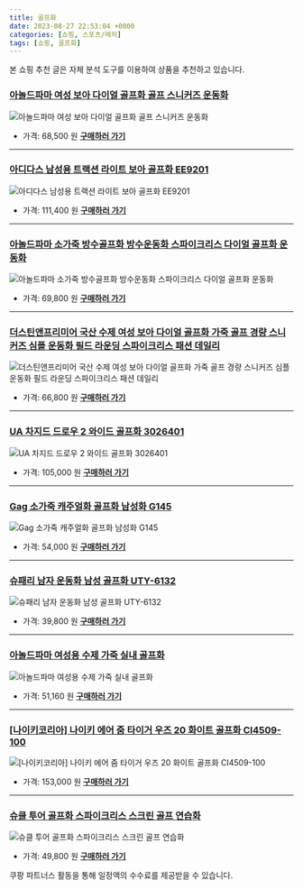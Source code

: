 ```yaml
---
title: 골프화
date: 2023-08-27 22:53:04 +0800
categories: [쇼핑, 스포츠/레저]
tags: [쇼핑, 골프화]
---
```

본 쇼핑 추천 글은 자체 분석 도구를 이용하여 상품을 추천하고 있습니다.
### [아놀드파마 여성 보아 다이얼 골프화 골프 스니커즈 운동화](https://link.coupang.com/re/AFFSDP?lptag=AF1030537&pageKey=7172892135&itemId=18074978316&vendorItemId=85260574950&traceid=V0-153-46f6a202ee54e47f&clickBeacon=Uif%2FM5Hll%2FKUpZjJXZBwwMf1gfu5wxzBIGYFCDmF%2FW%2FcPjCv1NpBpGaVQHPWr%2BpE%2BW7DR1j%2FuGkn4%2BEVDnC2sSCw8scXFza0ugHPFdixhnpyqHsx%2BzX25l3WZXDyieP1orZeCCdZ2zGjpR8tMQryC88zbvwZQIO9UTtAJY5JtkuraDlGNZzp3i%2FStGqI%2F8XhGuQsGPqtcpt%2BSYARPJV3ANsYcx6ci6E4tfrA82JndrtHo4%2FMbx%2FXuJqgUhVHlCjvowhYpT7kuHsiNjS%2BCRkXldaDh5TQ0KpUreSK9zbxJ%2FOF0HMqg1egdFsBNaZft8LoyOYBrm%2FPz0WeZR9JkT7phCSsEs09dVVZI3cAkxugmHNyfBRHc0xWLwiM4%2BvxykZAvdlM813wVRP0VfaVH4E%2BhRrcrG1nHv5kCzSfxfkjEjWn%2BN7I2kaHakPyIhKshBfN0vunZCMoYkig%2B6glwBBzwCU4rzyum6s3vzWfS5cNHxVXJL8%2FQoedc15hSXO6TSIuQalfYyP0aVkaAQNUFxQahs87ekDdhWQp%2F2Zg243yDyoBSTXmXczCVnEHQHLs5YfVCmg%2F09ZotS9dRuNFbuP6LFG2uVVqs82GAjwhF4OgOCYKL%2BktvDe%2B8%2BulX8np%2FHyo%2FRjzPoTZDA3dHNSdpt819lI1DRGHJrR%2BjGTEdO6aozpq%2BrGKWqaNN20KlucKwR1skXNbj77c%2F%2BCqcOlO%2Bgvdez3RRKyDvuwXzWFxs67AEjN5LkPjXe9JDTyX7Y7Pe3wo3RAJR68klMkvsoEzI0yfDtjWpx%2FNhf%2FIE%2BvL%2FtSc4GYklfg8CKYZ%2Bsr065pe7fIy95rXuiJ8GMPqA58grsPC4GybkSew2orPK4ESMblGADsN9VYv8cwKYQuXvI%2FOhqb9&requestid=20230906225304449059281927&token=31850C%7CMIXED)
![아놀드파마 여성 보아 다이얼 골프화 골프 스니커즈 운동화](https://ads-partners.coupang.com/image1/-JF3-yNgKbaHFELV-CyX_CmrdUWYJ_GHIz--HlnWUWfRReDd-M8wvoTF7ggAhMXd3BtkdgfKDP9EtEiaFKQRQCA5OpsbtAFNw6lG6WT7K8rAis1ZWBu9yNTA76H6HFSz1vhsuEm_mgDr8sNPAPXe10TXppPTGmUL96i8tz96ji-lO_d2jLNvby28XDwBHUIQzXcas6nMl3UJ0N9juh9EM7Ted2SGtDykArXwNizwRoLUNnOCcBhyO8s6q1C8mwR3inDpDHJX_B3HtVJatVmYOhNcNyQ8Gpvui-v55nIOUC5gzrcMHPg=)
- 가격: 68,500 원
[**구매하러 가기**](https://link.coupang.com/re/AFFSDP?lptag=AF1030537&pageKey=7172892135&itemId=18074978316&vendorItemId=85260574950&traceid=V0-153-46f6a202ee54e47f&clickBeacon=Uif%2FM5Hll%2FKUpZjJXZBwwMf1gfu5wxzBIGYFCDmF%2FW%2FcPjCv1NpBpGaVQHPWr%2BpE%2BW7DR1j%2FuGkn4%2BEVDnC2sSCw8scXFza0ugHPFdixhnpyqHsx%2BzX25l3WZXDyieP1orZeCCdZ2zGjpR8tMQryC88zbvwZQIO9UTtAJY5JtkuraDlGNZzp3i%2FStGqI%2F8XhGuQsGPqtcpt%2BSYARPJV3ANsYcx6ci6E4tfrA82JndrtHo4%2FMbx%2FXuJqgUhVHlCjvowhYpT7kuHsiNjS%2BCRkXldaDh5TQ0KpUreSK9zbxJ%2FOF0HMqg1egdFsBNaZft8LoyOYBrm%2FPz0WeZR9JkT7phCSsEs09dVVZI3cAkxugmHNyfBRHc0xWLwiM4%2BvxykZAvdlM813wVRP0VfaVH4E%2BhRrcrG1nHv5kCzSfxfkjEjWn%2BN7I2kaHakPyIhKshBfN0vunZCMoYkig%2B6glwBBzwCU4rzyum6s3vzWfS5cNHxVXJL8%2FQoedc15hSXO6TSIuQalfYyP0aVkaAQNUFxQahs87ekDdhWQp%2F2Zg243yDyoBSTXmXczCVnEHQHLs5YfVCmg%2F09ZotS9dRuNFbuP6LFG2uVVqs82GAjwhF4OgOCYKL%2BktvDe%2B8%2BulX8np%2FHyo%2FRjzPoTZDA3dHNSdpt819lI1DRGHJrR%2BjGTEdO6aozpq%2BrGKWqaNN20KlucKwR1skXNbj77c%2F%2BCqcOlO%2Bgvdez3RRKyDvuwXzWFxs67AEjN5LkPjXe9JDTyX7Y7Pe3wo3RAJR68klMkvsoEzI0yfDtjWpx%2FNhf%2FIE%2BvL%2FtSc4GYklfg8CKYZ%2Bsr065pe7fIy95rXuiJ8GMPqA58grsPC4GybkSew2orPK4ESMblGADsN9VYv8cwKYQuXvI%2FOhqb9&requestid=20230906225304449059281927&token=31850C%7CMIXED)
---
### [아디다스 남성용 트랙션 라이트 보아 골프화 EE9201](https://link.coupang.com/re/AFFSDP?lptag=AF1030537&pageKey=1693180337&itemId=2882716333&vendorItemId=70871827261&traceid=V0-153-b22564269f2e353f&requestid=20230906225304449059281927&token=31850C%7CMIXED)
![아디다스 남성용 트랙션 라이트 보아 골프화 EE9201](https://ads-partners.coupang.com/image1/WQ1RRMgf7YhCm2-_WSQfQ3CiJhb8VY8k6-h7gWB2RmJNaihN63uHw6-dS2pM_JNXuAFdUzoP6AtOUmCD4w-74gyplE99iPM1DMK91iQGbpGnHvW7zHMjZLpctDEY0dvYhG2L1GoFLt03LCrlz4WymVkqTX9qRBhwAkzEoZfkHF4F2IWSTHMPkdjPrZfULb9WTZj_Fb80pA3BlHsUY2y6E6NYlNJWR3jS_CycdefRcroF8t7P3Pi37AP9fiE-Ep4vRkPmVFG0xKiwLrxQuqiy)
- 가격: 111,400 원
[**구매하러 가기**](https://link.coupang.com/re/AFFSDP?lptag=AF1030537&pageKey=1693180337&itemId=2882716333&vendorItemId=70871827261&traceid=V0-153-b22564269f2e353f&requestid=20230906225304449059281927&token=31850C%7CMIXED)
---
### [아놀드파마 소가죽 방수골프화 방수운동화 스파이크리스 다이얼 골프화 운동화](https://link.coupang.com/re/AFFSDP?lptag=AF1030537&pageKey=7209578272&itemId=18241550391&vendorItemId=85388484853&traceid=V0-153-404d1261fa11e606&requestid=20230906225304449059281927&token=31850C%7CMIXED)
![아놀드파마 소가죽 방수골프화 방수운동화 스파이크리스 다이얼 골프화 운동화](https://ads-partners.coupang.com/image1/V4hK71WqqPkgQvd_V10JU3lgKgdEnN11_Oat4zND8S0cy9B4cDntvlEJIxRLanRh8QWPYQ8Y6JR-SGf0WT231b_EUtBwZCh0h1npPm9hoVddNwDggQEB9O8GsZaa0fE1wSaLfY6muv8YMNZZoVCii5PUIRz3coyx4atmpG4ybcNcVW5Ve1PR7LIfgA3hRVXR7SxTnrAzIuqXcIOtfr_MyfGZFxKvlGXaWr5r1tLqjYGqHBUdwitZEhbHAXnx6Ao1XUcDIVEh-pqnhOjRC8FhCEBblsIYElEh_8Roz3VYXw==)
- 가격: 69,800 원
[**구매하러 가기**](https://link.coupang.com/re/AFFSDP?lptag=AF1030537&pageKey=7209578272&itemId=18241550391&vendorItemId=85388484853&traceid=V0-153-404d1261fa11e606&requestid=20230906225304449059281927&token=31850C%7CMIXED)
---
### [더스틴앤프리미어 국산 수제 여성 보아 다이얼 골프화 가죽 골프 경량 스니커즈 심플 운동화 필드 라운딩 스파이크리스 패션 데일리](https://link.coupang.com/re/AFFSDP?lptag=AF1030537&pageKey=7396289169&itemId=19133455548&vendorItemId=86253026164&traceid=V0-153-ce5014b528fc526f&clickBeacon=Uif%2FM5Hll%2FKUpZjJXZBwwMf1gfu5wxzBIGYFCDmF%2FW%2FcPjCv1NpBpGaVQHPWr%2BpE%2BW7DR1j%2FuGkn4%2BEVDnC2scvTfLvpPyO4MjkZfpovm0KACRlV3ipmSu9CDMlkNMKvzooybRuL30kEGTCWtt1fhadAkPAZo%2BnLMusbjuOn%2FKiraDlGNZzp3i%2FStGqI%2F8XhGuQsGPqtcpt%2BSYARPJV3ANsYcx6ci6E4tfrA82JndrtHo4%2FMbx%2FXuJqgUhVHlCjvSDjt5TeXlZgV4Sus3si4XaoabTlyFArazV2T6X1QWbN%2B9FJK6IRHwHEDo3xqMb%2Fqg%2FWpaqJv2grqrbnGfjT33o6ZhM2ZPWazLL5OhUWPnI02fKFx1NGNDNbmWyHdEP%2FKK3nUhLApFNfCCpe2mqIu1hh%2FA2Em4R%2FODQiv6eVtcC3cfhvQ80L%2BFJ75ycwMeLTg6ru6XyK%2F%2BBLf9grWpAUTxXkiYNoG3TzQin1qJNSHr1%2FD45et3Mv8sbX2%2Fwt2MP4sqxLBqg67CL4TT0Lzb0swQbBcnojvaVREhk1752UmDAI4D%2BzjjMm46XR3jfA7OIuKsZnCeMrNQdmt7SQBLVylPvX2w6SGsq8rHQn8eE3x2JXrnvcwsM%2FlOV3Z6oGLi8jIpY6NR3l2Hz0sqqNkJhix94XQH%2BsaWf1ZDfwossapmCGAj4wIxiPFVPQ7xB7EIwT%2BAnighyM8l%2FYf1jJYf5DrPydQcz0EHnurQfykCsVSPV%2BT4hE9dOhhk7mvLdnPucPuXTMd11zb0k6a5PSrwrxR4WJqk4QxA3L%2BZE%2BZ4z4uoNQNUyQ8ytjoDb49ZDh2MmKH7pBu9gErBXqe42qjtFbDnMladxPSpWJ00B7gX3nIvc4%3D&requestid=20230906225304449059281927&token=31850C%7CMIXED)
![더스틴앤프리미어 국산 수제 여성 보아 다이얼 골프화 가죽 골프 경량 스니커즈 심플 운동화 필드 라운딩 스파이크리스 패션 데일리](https://ads-partners.coupang.com/image1/ip3XzWqVqpoUX6VIirbdEZJ5sp5xMig0i90i510vWOLun6OLkzVLSIv4J6QG5wm9iPrvcpLIl9nwrQRMu718aJ158BtQq9GHAKzDW-foJ57S2rDIpGziErpTUBotxU15LLBO4eW3hU_KNtQuKzTl_zt08WO6ZVGy6M_ZPP-8-aUf8ZvvY9OQE0W39JCPdjVj3yPVqpvsD6E3x9ueK7MP661qDV7Xkg1ncanXuSRVVNX68iWTj1ma3SlyK_MxaRUYwY-jRBJpRc_dpf8epCHD1kBd3WOCoZoEyFPCpp1UHCy-fvbF)
- 가격: 66,800 원
[**구매하러 가기**](https://link.coupang.com/re/AFFSDP?lptag=AF1030537&pageKey=7396289169&itemId=19133455548&vendorItemId=86253026164&traceid=V0-153-ce5014b528fc526f&clickBeacon=Uif%2FM5Hll%2FKUpZjJXZBwwMf1gfu5wxzBIGYFCDmF%2FW%2FcPjCv1NpBpGaVQHPWr%2BpE%2BW7DR1j%2FuGkn4%2BEVDnC2scvTfLvpPyO4MjkZfpovm0KACRlV3ipmSu9CDMlkNMKvzooybRuL30kEGTCWtt1fhadAkPAZo%2BnLMusbjuOn%2FKiraDlGNZzp3i%2FStGqI%2F8XhGuQsGPqtcpt%2BSYARPJV3ANsYcx6ci6E4tfrA82JndrtHo4%2FMbx%2FXuJqgUhVHlCjvSDjt5TeXlZgV4Sus3si4XaoabTlyFArazV2T6X1QWbN%2B9FJK6IRHwHEDo3xqMb%2Fqg%2FWpaqJv2grqrbnGfjT33o6ZhM2ZPWazLL5OhUWPnI02fKFx1NGNDNbmWyHdEP%2FKK3nUhLApFNfCCpe2mqIu1hh%2FA2Em4R%2FODQiv6eVtcC3cfhvQ80L%2BFJ75ycwMeLTg6ru6XyK%2F%2BBLf9grWpAUTxXkiYNoG3TzQin1qJNSHr1%2FD45et3Mv8sbX2%2Fwt2MP4sqxLBqg67CL4TT0Lzb0swQbBcnojvaVREhk1752UmDAI4D%2BzjjMm46XR3jfA7OIuKsZnCeMrNQdmt7SQBLVylPvX2w6SGsq8rHQn8eE3x2JXrnvcwsM%2FlOV3Z6oGLi8jIpY6NR3l2Hz0sqqNkJhix94XQH%2BsaWf1ZDfwossapmCGAj4wIxiPFVPQ7xB7EIwT%2BAnighyM8l%2FYf1jJYf5DrPydQcz0EHnurQfykCsVSPV%2BT4hE9dOhhk7mvLdnPucPuXTMd11zb0k6a5PSrwrxR4WJqk4QxA3L%2BZE%2BZ4z4uoNQNUyQ8ytjoDb49ZDh2MmKH7pBu9gErBXqe42qjtFbDnMladxPSpWJ00B7gX3nIvc4%3D&requestid=20230906225304449059281927&token=31850C%7CMIXED)
---
### [UA 차지드 드로우 2 와이드 골프화 3026401](https://link.coupang.com/re/AFFSDP?lptag=AF1030537&pageKey=7324669275&itemId=18793352910&vendorItemId=85101847668&traceid=V0-153-256d3d34165f5e4e&requestid=20230906225304449059281927&token=31850C%7CMIXED)
![UA 차지드 드로우 2 와이드 골프화 3026401](https://ads-partners.coupang.com/image1/UzCy_IRHGTpjJb5rUzkXnR0bPlM54_Q7GuVWg5ZCoNp4dSKqIGC65IgF-h2d9zXwGnGt-q08sNAEuVZfdFkj7lr9AapeWqE_xAkM7sj7IYneZvb6JnEkMrPBpTkPa6uweRSrWRFoUccOSSya6q-vK5DTJg-K_3DoVgrQAnAbm3J41mWGCprE2jw5ATVdHbnnIx3j2BnhBQ0bY95GyWIYkf6pN1kj82518TERfmrl2dNw0Qtf2ARvOr9TYCgcuqqtc5MHvJturf7b002qZAGHHeohmN-0dQGax17ycoFPyrnK)
- 가격: 105,000 원
[**구매하러 가기**](https://link.coupang.com/re/AFFSDP?lptag=AF1030537&pageKey=7324669275&itemId=18793352910&vendorItemId=85101847668&traceid=V0-153-256d3d34165f5e4e&requestid=20230906225304449059281927&token=31850C%7CMIXED)
---
### [Gag 소가죽 캐주얼화 골프화 남성화 G145](https://link.coupang.com/re/AFFSDP?lptag=AF1030537&pageKey=7546943951&itemId=19852029398&vendorItemId=86953198997&traceid=V0-153-37d04091c0363a39&clickBeacon=Uif%2FM5Hll%2FKUpZjJXZBwwMf1gfu5wxzBIGYFCDmF%2FW%2FcPjCv1NpBpGaVQHPWr%2BpE%2BW7DR1j%2FuGkn4%2BEVDnC2sSXuXzmXcJDeDpejHcMEYwCACRlV3ipmSu9CDMlkNMKv3PxZJWLVOu088Q2fD6dVu%2F0FRdF9EXxG%2BcCaQZk7k4eraDlGNZzp3i%2FStGqI%2F8XhGuQsGPqtcpt%2BSYARPJV3ANsYcx6ci6E4tfrA82JndrtHo4%2FMbx%2FXuJqgUhVHlCjv9HQWNay0J0ZMw9449wReBIZkDi%2FbMurlxO%2BixSCXDx6BxUf3lOOOj0Ms1XGXYdUrqo7Yrrj9IyY7qn6kD4Xnif6TNMGT%2B6CYBTwRIMalB1M%2F%2F5pxqgo5YbFhvWieqXLD%2FxfyFQ7aOybRYqp%2Bf8uN61XPWxI7krXOJjW60zOzSsLalueHdD0du6hgbmNlE%2Bl37uMBWNlYXG97lBCwwBmf7%2FzMzi0x7FhvagkTt5ULFpMdGNbkRhwxkPyeIL7TbcK0dDUze1nD%2FhCIMIPgWyoVEb%2FU7YLzwD1zvMpidrMnZtXKyhhVrOgkQ8t9VuKDULgGKnoi9lKEErjTg%2FKCYxisg49G%2FV%2BcyMIf7QKg40l2%2BTBpZjKmhmR3tXT%2BOxRYbE5t%2F6gC1uINe0%2BHf1C8hPtxEjzd%2BBaFI9FSYDs04hSFeK9zRBB2PaIRIiCLuPernSp3Mha%2Bw0CKysaEBw2FCfbFXQk7tx1xXtzsnFWUUKf3tvQiRY5PSOVv%2Blo363eTTz%2BzUw9axpXNOOJL8Z9mh8GcIuhopfAM5ad%2FNckrtnDQtRyiDJ2UrHZzGoMTi4gFUKJ0NL2ZYoSuX8g%2BUbqRkLk5U7SsnP2S7W7YZySK1%2F3otFg%3D&requestid=20230906225304449059281927&token=31850C%7CMIXED)
![Gag 소가죽 캐주얼화 골프화 남성화 G145](https://ads-partners.coupang.com/image1/IODuU2wWfKQrl2WYIEa_CfaqYTRQABqpEF0SbVR-W30ii8pDD31xPwk3_d1Ll_JcUjh_UTa38ZpQQmV7FpwiZazl4p6rSrcxYi2QxjHuJoX7vb9W6XJnlDZqXssTpXbbhkhiiPWu4ODJQsT-WLQqmGXbFG3G4EH60vsMvIXU837b53domL56D5pT_1YLxIr_wbmPd6mbsjOQG7tFQNjWOd1L-4CWohyXdVCBpvbYYnXqmJ8geGkZ2W1Ugqul--uG7D8r8LjhTBdI-StBC-bIh9UC6kB705Fei6bYxx7SkKOdxZELjw==)
- 가격: 54,000 원
[**구매하러 가기**](https://link.coupang.com/re/AFFSDP?lptag=AF1030537&pageKey=7546943951&itemId=19852029398&vendorItemId=86953198997&traceid=V0-153-37d04091c0363a39&clickBeacon=Uif%2FM5Hll%2FKUpZjJXZBwwMf1gfu5wxzBIGYFCDmF%2FW%2FcPjCv1NpBpGaVQHPWr%2BpE%2BW7DR1j%2FuGkn4%2BEVDnC2sSXuXzmXcJDeDpejHcMEYwCACRlV3ipmSu9CDMlkNMKv3PxZJWLVOu088Q2fD6dVu%2F0FRdF9EXxG%2BcCaQZk7k4eraDlGNZzp3i%2FStGqI%2F8XhGuQsGPqtcpt%2BSYARPJV3ANsYcx6ci6E4tfrA82JndrtHo4%2FMbx%2FXuJqgUhVHlCjv9HQWNay0J0ZMw9449wReBIZkDi%2FbMurlxO%2BixSCXDx6BxUf3lOOOj0Ms1XGXYdUrqo7Yrrj9IyY7qn6kD4Xnif6TNMGT%2B6CYBTwRIMalB1M%2F%2F5pxqgo5YbFhvWieqXLD%2FxfyFQ7aOybRYqp%2Bf8uN61XPWxI7krXOJjW60zOzSsLalueHdD0du6hgbmNlE%2Bl37uMBWNlYXG97lBCwwBmf7%2FzMzi0x7FhvagkTt5ULFpMdGNbkRhwxkPyeIL7TbcK0dDUze1nD%2FhCIMIPgWyoVEb%2FU7YLzwD1zvMpidrMnZtXKyhhVrOgkQ8t9VuKDULgGKnoi9lKEErjTg%2FKCYxisg49G%2FV%2BcyMIf7QKg40l2%2BTBpZjKmhmR3tXT%2BOxRYbE5t%2F6gC1uINe0%2BHf1C8hPtxEjzd%2BBaFI9FSYDs04hSFeK9zRBB2PaIRIiCLuPernSp3Mha%2Bw0CKysaEBw2FCfbFXQk7tx1xXtzsnFWUUKf3tvQiRY5PSOVv%2Blo363eTTz%2BzUw9axpXNOOJL8Z9mh8GcIuhopfAM5ad%2FNckrtnDQtRyiDJ2UrHZzGoMTi4gFUKJ0NL2ZYoSuX8g%2BUbqRkLk5U7SsnP2S7W7YZySK1%2F3otFg%3D&requestid=20230906225304449059281927&token=31850C%7CMIXED)
---
### [슈패리 남자 운동화 남성 골프화 UTY-6132](https://link.coupang.com/re/AFFSDP?lptag=AF1030537&pageKey=6146964691&itemId=11836566828&vendorItemId=79109954256&traceid=V0-153-a0d073751bb8afb3&requestid=20230906225304449059281927&token=31850C%7CMIXED)
![슈패리 남자 운동화 남성 골프화 UTY-6132](https://ads-partners.coupang.com/image1/paL6auXgzr2DUsE1pS2C8F8gRiU5D9Dx4wF-COrWDqSQJO0h-qH8FuzaJdsUuPAI8FRk-j9Aqzy06-oD3V2C4P1DnfNSl3yv-cEUm1cq402CZu4LK7q1tvd_kZUYhPuSM0cZAxuob7OQs-EPqC5G8_m0b_vZHz_5Rm76e48d9B6D0csnBP014g-NhNQXqZIwgMmTzr6urg0OMNf9QY4VgWeRcp3K8q7fEo4GdNv4uvOwpcAk7yEZ7DNxUgPeTxP-y_--e8b17AL4h9DhzuINX60G7-VE-M3mmMaJv7GxBlI=)
- 가격: 39,800 원
[**구매하러 가기**](https://link.coupang.com/re/AFFSDP?lptag=AF1030537&pageKey=6146964691&itemId=11836566828&vendorItemId=79109954256&traceid=V0-153-a0d073751bb8afb3&requestid=20230906225304449059281927&token=31850C%7CMIXED)
---
### [아놀드파마 여성용 수제 가죽 실내 골프화](https://link.coupang.com/re/AFFSDP?lptag=AF1030537&pageKey=6132930449&itemId=11708018829&vendorItemId=83841473318&traceid=V0-153-29f8560de4d369d5&clickBeacon=Uif%2FM5Hll%2FKUpZjJXZBwwMf1gfu5wxzBIGYFCDmF%2FW%2FcPjCv1NpBpGaVQHPWr%2BpE%2BW7DR1j%2FuGkn4%2BEVDnC2sX9R2pV7NRfLVdfS6uvj%2FaqACRlV3ipmSu9CDMlkNMKvxQONAwmewn%2FH8us88%2ByEhvT%2Bp8lLsDNBO2CAU6hNBIKraDlGNZzp3i%2FStGqI%2F8XhGuQsGPqtcpt%2BSYARPJV3ANsYcx6ci6E4tfrA82JndrtHo4%2FMbx%2FXuJqgUhVHlCjv2pQ4J4Kh%2B7ylW%2FXrzK%2FWYB4Phj98PqrKmSJ5NCWgDC5bUnkjZ%2BhNq3wia2jDGYdw33AwpvffOD4nZqxHEdLsnx2YvLc7cKlGwaV2KF4FJUdPXrnJZy2FuAyfqv7X4w0kK3nUhLApFNfCCpe2mqIu1hh%2FA2Em4R%2FODQiv6eVtcC2g11yOL%2F3xkKWLeQF1zsQDImlSsNaAr4DEjZUgG30pQ3kiYNoG3TzQin1qJNSHr1%2FD45et3Mv8sbX2%2Fwt2MP4sqxLBqg67CL4TT0Lzb0swQbBcnojvaVREhk1752UmDAI4D%2BzjjMm46XR3jfA7OIuKsZnCeMrNQdmt7SQBLVylPvX2w6SGsq8rHQn8eE3x2JXrnvcwsM%2FlOV3Z6oGLi8jIpY6NR3l2Hz0sqqNkJhix94XQH%2BsaWf1ZDfwossapmCGAj4wIxiPFVPQ7xB7EIwT%2BAnighyM8l%2FYf1jJYf5DrPydQcz0EHnurQfykCsVSPV%2BT4hE9dOhhk7mvLdnPucPuXTMd11zb0k6a5PSrwrxR4WJqk4QxA3L%2BZE%2BZ4z4uoNQNUyQ8ytjoDb49ZDh2MmKH7pBu9gErBXqe42qjtFbDnMladxPSpWJ00B7gX3nIvc4%3D&requestid=20230906225304449059281927&token=31850C%7CMIXED)
![아놀드파마 여성용 수제 가죽 실내 골프화](https://ads-partners.coupang.com/image1/OeEhMYU-jxyIvk0bOcOSC7kCEcgGmaMa9e_s7ii9bgL17flSJIAPawSIBT-XogR1UJifjjuqgghWP-NeWWmLcZ4mBxxDkcQgVTxS4Cx0nz4jiTE2vGrobWp1mKTrBSwV97G-41zElNXN9olnZb1rq4LvSxfiwZU5YiMENcbK7kGyXA3Payw3lGyeo3JLvpQ74DIfimm7hVMTw5qbsUHO3so1QvGEg78Hc-EFymjXCW_VfLQlMWrvSwobh01D6sjjtgQ2ZuA_hPu5-zS4OgzlymfgduQnBIXgu_nkB6Ec8jNPDDItXw==)
- 가격: 51,160 원
[**구매하러 가기**](https://link.coupang.com/re/AFFSDP?lptag=AF1030537&pageKey=6132930449&itemId=11708018829&vendorItemId=83841473318&traceid=V0-153-29f8560de4d369d5&clickBeacon=Uif%2FM5Hll%2FKUpZjJXZBwwMf1gfu5wxzBIGYFCDmF%2FW%2FcPjCv1NpBpGaVQHPWr%2BpE%2BW7DR1j%2FuGkn4%2BEVDnC2sX9R2pV7NRfLVdfS6uvj%2FaqACRlV3ipmSu9CDMlkNMKvxQONAwmewn%2FH8us88%2ByEhvT%2Bp8lLsDNBO2CAU6hNBIKraDlGNZzp3i%2FStGqI%2F8XhGuQsGPqtcpt%2BSYARPJV3ANsYcx6ci6E4tfrA82JndrtHo4%2FMbx%2FXuJqgUhVHlCjv2pQ4J4Kh%2B7ylW%2FXrzK%2FWYB4Phj98PqrKmSJ5NCWgDC5bUnkjZ%2BhNq3wia2jDGYdw33AwpvffOD4nZqxHEdLsnx2YvLc7cKlGwaV2KF4FJUdPXrnJZy2FuAyfqv7X4w0kK3nUhLApFNfCCpe2mqIu1hh%2FA2Em4R%2FODQiv6eVtcC2g11yOL%2F3xkKWLeQF1zsQDImlSsNaAr4DEjZUgG30pQ3kiYNoG3TzQin1qJNSHr1%2FD45et3Mv8sbX2%2Fwt2MP4sqxLBqg67CL4TT0Lzb0swQbBcnojvaVREhk1752UmDAI4D%2BzjjMm46XR3jfA7OIuKsZnCeMrNQdmt7SQBLVylPvX2w6SGsq8rHQn8eE3x2JXrnvcwsM%2FlOV3Z6oGLi8jIpY6NR3l2Hz0sqqNkJhix94XQH%2BsaWf1ZDfwossapmCGAj4wIxiPFVPQ7xB7EIwT%2BAnighyM8l%2FYf1jJYf5DrPydQcz0EHnurQfykCsVSPV%2BT4hE9dOhhk7mvLdnPucPuXTMd11zb0k6a5PSrwrxR4WJqk4QxA3L%2BZE%2BZ4z4uoNQNUyQ8ytjoDb49ZDh2MmKH7pBu9gErBXqe42qjtFbDnMladxPSpWJ00B7gX3nIvc4%3D&requestid=20230906225304449059281927&token=31850C%7CMIXED)
---
### [[나이키코리아] 나이키 에어 줌 타이거 우즈 20 화이트 골프화 CI4509-100](https://link.coupang.com/re/AFFSDP?lptag=AF1030537&pageKey=7135315035&itemId=17902173994&vendorItemId=85897951390&traceid=V0-153-9bdbdf51b6117857&requestid=20230906225304449059281927&token=31850C%7CMIXED)
![[나이키코리아] 나이키 에어 줌 타이거 우즈 20 화이트 골프화 CI4509-100](https://ads-partners.coupang.com/image1/AI3QUiSiLtMpq5eKAC_Y-za___irfG9ejHZ3993Hy3xLRN4JHx0NbqaVp-lLu3fuThULqtADKpCjYvGEPwNsQFTu_mzQnTLy7q3Gu0FRAkkwK7zGTDyrbsGkCkzyuo1hjF7xxW8pAqKhlWeZiFxj9RXj51IaLh5P1CrKKySNxrFDSpoNQb3fxUYeRv_hHcdyrQFFoRt-mlUAJDhYBl_D1jLGvAKbGwVcfubIwGnYOF2m0iUcmcuS4U0BTFol9H3zMwwUML5D7Cat7wDZ1ppYogpcaX_90-o3KcDS8XmyPmKj)
- 가격: 153,000 원
[**구매하러 가기**](https://link.coupang.com/re/AFFSDP?lptag=AF1030537&pageKey=7135315035&itemId=17902173994&vendorItemId=85897951390&traceid=V0-153-9bdbdf51b6117857&requestid=20230906225304449059281927&token=31850C%7CMIXED)
---
### [슈클 투어 골프화 스파이크리스 스크린 골프 연습화](https://link.coupang.com/re/AFFSDP?lptag=AF1030537&pageKey=7322562975&itemId=18784091042&vendorItemId=85915394803&traceid=V0-153-06b2a0ae98383aeb&clickBeacon=Uif%2FM5Hll%2FKUpZjJXZBwwMf1gfu5wxzBIGYFCDmF%2FW%2FcPjCv1NpBpGaVQHPWr%2BpE%2BW7DR1j%2FuGkn4%2BEVDnC2sfjKBUXtm5gke96qKZXC4YiACRlV3ipmSu9CDMlkNMKvRYGyMteS6HseBP%2BRMbKPscmTgJd9W6fRGSaxCONdxGeraDlGNZzp3i%2FStGqI%2F8XhGuQsGPqtcpt%2BSYARPJV3ANsYcx6ci6E4tfrA82JndrtHo4%2FMbx%2FXuJqgUhVHlCjvoosQwyp3OiRSm0D6O0tiwsRTPC2VHUFP9zYmW1Z%2ByKDdRDAJo28hwEIzqn5AKsVCI3TMFh6KxQOL8YQmuyAKULhN56IGeOop%2BQPMv58kbjBd20mdLn8Gzbm165Ah6Q04heCiRBKZqxpfSdC%2BypxSr126dovxCCTm44tfGZ0PWcPnUs3YHpnKnMrM5dJnIgMAtG2wJIXZ%2Badzg8d3YFsWdPSCPqWVd87Yv8vmgbQNcIbZWtkEruiq6ozjGP6r2Utm2hkjJVkv3DQjXR8t6bQFfyywV4wboS3XDCVj3jXBVfLD45et3Mv8sbX2%2Fwt2MP4s39o3ob%2FoxNshKd8EGiflrXwnCkeEfF0zAxQlmXIgzAqf92SiRGa6NgoMnHFOhblLBVXcf657hl1e6wt13fxvc5Sq%2Fel5hvcBDXEpnAUptfr9eO%2B7L7ugbfxwCciJ3Qk38i7DkoNJEZRtBoq9zD55ST6ubL2uOfmtE6V23nKB7KnxRsu773ifWuVuH%2Be9Mha2ED7FmMk0PNc36YxaRcZQaWTM15xtrlCMqI45gBsJlwtmIrwlDIH2Ofz0cCpRDlEgiEO7DV4JQ6Ayf6dIlUVuTuN9hygymczqimK36bkQ0fo%3D&requestid=20230906225304449059281927&token=31850C%7CMIXED)
![슈클 투어 골프화 스파이크리스 스크린 골프 연습화](https://ads-partners.coupang.com/image1/pUQAnKVUTcTWVza6pQAB3I06KjH0k9tuNaDX_xSZtuGZALx7ZnQJlPjjfx_jpdhgRc5VtH_EgTRvwNisuaEi-FlXXefhl9mBNQpJM1F9V8O_xd2t_nTKNcTRsnLlMO61NbSayb8XRof_qZV91Gx26ZXXpkTd6uBXKg_pGWjm4K21vaXJnTWT06_4Gx2Wl6rw4dliePK8kA50M9y3jNbTVGa-mz_CWgT0u9aqf-aIpSe6rHH6glnbvlSr2WfagisYAH3BeS18wXqpXzpygBogLbYtNANx_kWHJMyVJiBW_ywQY2Jpyo4=)
- 가격: 49,800 원
[**구매하러 가기**](https://link.coupang.com/re/AFFSDP?lptag=AF1030537&pageKey=7322562975&itemId=18784091042&vendorItemId=85915394803&traceid=V0-153-06b2a0ae98383aeb&clickBeacon=Uif%2FM5Hll%2FKUpZjJXZBwwMf1gfu5wxzBIGYFCDmF%2FW%2FcPjCv1NpBpGaVQHPWr%2BpE%2BW7DR1j%2FuGkn4%2BEVDnC2sfjKBUXtm5gke96qKZXC4YiACRlV3ipmSu9CDMlkNMKvRYGyMteS6HseBP%2BRMbKPscmTgJd9W6fRGSaxCONdxGeraDlGNZzp3i%2FStGqI%2F8XhGuQsGPqtcpt%2BSYARPJV3ANsYcx6ci6E4tfrA82JndrtHo4%2FMbx%2FXuJqgUhVHlCjvoosQwyp3OiRSm0D6O0tiwsRTPC2VHUFP9zYmW1Z%2ByKDdRDAJo28hwEIzqn5AKsVCI3TMFh6KxQOL8YQmuyAKULhN56IGeOop%2BQPMv58kbjBd20mdLn8Gzbm165Ah6Q04heCiRBKZqxpfSdC%2BypxSr126dovxCCTm44tfGZ0PWcPnUs3YHpnKnMrM5dJnIgMAtG2wJIXZ%2Badzg8d3YFsWdPSCPqWVd87Yv8vmgbQNcIbZWtkEruiq6ozjGP6r2Utm2hkjJVkv3DQjXR8t6bQFfyywV4wboS3XDCVj3jXBVfLD45et3Mv8sbX2%2Fwt2MP4s39o3ob%2FoxNshKd8EGiflrXwnCkeEfF0zAxQlmXIgzAqf92SiRGa6NgoMnHFOhblLBVXcf657hl1e6wt13fxvc5Sq%2Fel5hvcBDXEpnAUptfr9eO%2B7L7ugbfxwCciJ3Qk38i7DkoNJEZRtBoq9zD55ST6ubL2uOfmtE6V23nKB7KnxRsu773ifWuVuH%2Be9Mha2ED7FmMk0PNc36YxaRcZQaWTM15xtrlCMqI45gBsJlwtmIrwlDIH2Ofz0cCpRDlEgiEO7DV4JQ6Ayf6dIlUVuTuN9hygymczqimK36bkQ0fo%3D&requestid=20230906225304449059281927&token=31850C%7CMIXED)


쿠팡 파트너스 활동을 통해 일정액의 수수료를 제공받을 수 있습니다.
